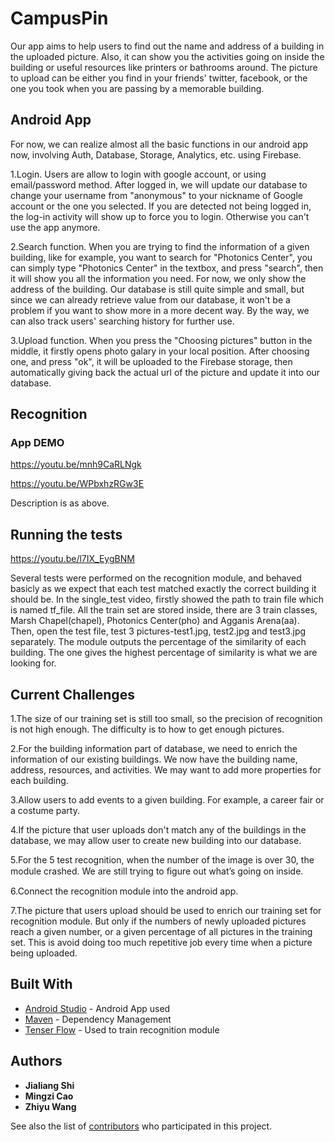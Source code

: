 # CampusPin
Our app aims to help users to find out the name and address of a building in the uploaded picture. Also, it can show you the activities going on inside the building or useful resources like printers or bathrooms around. The picture to upload can be either you find in your friends' twitter, facebook, or the one you took when you are passing by a memorable building.
## Android App
For now, we can realize almost all the basic functions in our android app now, involving Auth, Database, Storage, Analytics, etc. using Firebase.

1.Login. Users are allow to login with google account, or using email/password method. After logged in, we will update our database to change your username from "anonymous" to your nickname of Google account or the one you selected. If you are detected not being logged in, the log-in activity will show up to force you to login. Otherwise you can't use the app anymore.

2.Search function. When you are trying to find the information of a given building, like for example, you want to search for "Photonics Center", you can simply type "Photonics Center" in the textbox, and press "search", then it will show you all the information you need. For now, we only show the address of the building. Our database is still quite simple and small, but since we can already retrieve value from our database, it won't be a problem if you want to show more in a more decent way. By the way, we can also track users' searching history for further use.

3.Upload function. When you press the "Choosing pictures" button in the middle, it firstly opens photo galary in your local position. After choosing one, and press "ok", it will be uploaded to the Firebase storage, then automatically giving back the actual url of the picture and update it into our database.  

## Recognition


### App DEMO

https://youtu.be/mnh9CaRLNgk

https://youtu.be/WPbxhzRGw3E

Description is as above.


## Running the tests

https://youtu.be/l7IX_EygBNM

Several tests were performed on the recognition module, and behaved basicly as we expect that each test matched exactly the correct building it should be. 
In the single_test video, firstly showed the path to train file which is named tf_file. 
All the train set are stored inside, there are 3 train classes, Marsh Chapel(chapel), Photonics Center(pho) and Agganis Arena(aa). 
Then, open the test file, test 3 pictures-test1.jpg, test2.jpg and test3.jpg separately. The module outputs the percentage of the similarity of each building. The one gives the highest percentage of similarity is what we are looking for. 

## Current Challenges

1.The size of our training set is still too small, so the precision of recognition is not high enough. The difficulty is to how to get enough pictures.

2.For the building information part of database, we need to enrich the information of our existing buildings. We now have the building name, address, resources, and activities. We may want to add more properties for each building.

3.Allow users to add events to a given building. For example, a career fair or a costume party.

4.If the picture that user uploads don't match any of the buildings in the database, we may allow user to create new building into our database.

5.For the 5 test recognition, when the number of the image is over 30, the module crashed. We are still trying to ﬁgure out what’s going on inside.

6.Connect the recognition module into the android app.

7.The picture that users upload should be used to enrich our training set for recognition module. But only if the numbers of newly uploaded pictures reach a given number, or a given percentage of all pictures in the training set. This is avoid doing too much repetitive job every time when a picture being uploaded.

## Built With

* [Android Studio](https://developer.android.com/studio/index.html) - Android App used
* [Maven](https://maven.apache.org/) - Dependency Management
* [Tenser Flow](https://www.tensorflow.org/) - Used to train recognition module

## Authors

* **Jialiang Shi** 
* **Mingzi Cao** 
* **Zhiyu Wang** 

See also the list of [contributors](https://github.com/mingzicao/601-BSRAPP-CampusPin/graphs/contributors) who participated in this project.
